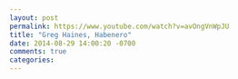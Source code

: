 ```yaml
---
layout: post
permalink: https://www.youtube.com/watch?v=avOngVnWpJU
title: "Greg Haines, Habenero"
date: 2014-08-29 14:00:20 -0700
comments: true
categories: 
---
```

